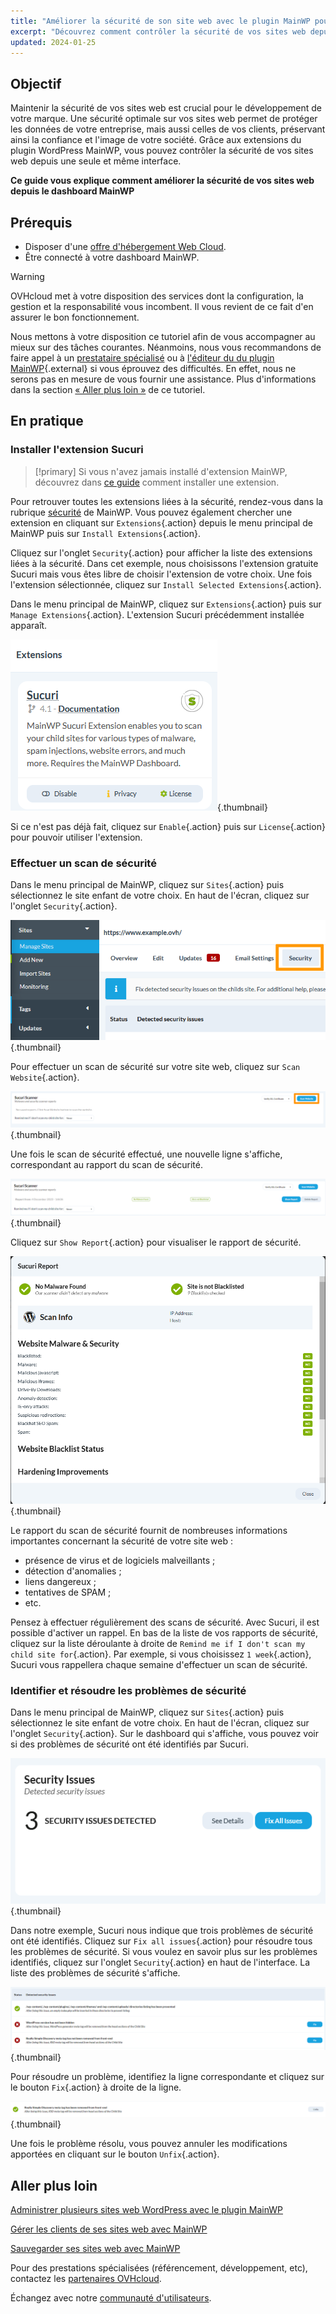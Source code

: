 ```yaml
---
title: "Améliorer la sécurité de son site web avec le plugin MainWP pour WordPress"
excerpt: "Découvrez comment contrôler la sécurité de vos sites web depuis une seule interface grâce à MainWP"
updated: 2024-01-25
---
```


## Objectif

Maintenir la sécurité de vos sites web est crucial pour le développement de votre marque. Une sécurité optimale sur vos sites web permet de protéger les données de votre entreprise, mais aussi celles de vos clients, préservant ainsi la confiance et l'image de votre société. Grâce aux extensions du plugin WordPress MainWP, vous pouvez contrôler la sécurité de vos sites web depuis une seule et même interface.

**Ce guide vous explique comment améliorer la sécurité de vos sites web depuis le dashboard MainWP**

## Prérequis

- Disposer d'une [offre d'hébergement Web Cloud](/links/web/hosting).
- Être connecté à votre dashboard MainWP.

> [!warning]
>
> OVHcloud met à votre disposition des services dont la configuration, la gestion et la responsabilité vous incombent. Il vous revient de ce fait d'en assurer le bon fonctionnement.
> 
> Nous mettons à votre disposition ce tutoriel afin de vous accompagner au mieux sur des tâches courantes. Néanmoins, nous vous recommandons de faire appel à un [prestataire spécialisé](/links/partner) ou à [l'éditeur du du plugin MainWP](https://mainwp.com/support/){.external} si vous éprouvez des difficultés. En effet, nous ne serons pas en mesure de vous fournir une assistance. Plus d'informations dans la section [« Aller plus loin »](#go-further) de ce tutoriel.
>

## En pratique

### Installer l'extension Sucuri

> [!primary]
> Si vous n'avez jamais installé d'extension MainWP, découvrez dans [ce guide](/pages/web_cloud/web_hosting/mainwp_general) comment installer une extension.
>

Pour retrouver toutes les extensions liées à la sécurité, rendez-vous dans la rubrique [sécurité](https://mainwp.com/mainwp-extensions/extension-category/security/) de MainWP. Vous pouvez également chercher une extension en cliquant sur `Extensions`{.action} depuis le menu principal de MainWP puis sur `Install Extensions`{.action}.

Cliquez sur l'onglet `Security`{.action} pour afficher la liste des extensions liées à la sécurité. Dans cet exemple, nous choisissons l'extension gratuite Sucuri mais vous êtes libre de choisir l'extension de votre choix. Une fois l'extension sélectionnée, cliquez sur `Install Selected Extensions`{.action}.

Dans le menu principal de MainWP, cliquez sur `Extensions`{.action} puis sur `Manage Extensions`{.action}. L'extension Sucuri précédemment installée apparaît.

![mainWP security](/pages/assets/screens/other/cms/wordpress/mainwp/sucuri_extension.png){.thumbnail}

Si ce n'est pas déjà fait, cliquez sur `Enable`{.action} puis sur `License`{.action} pour pouvoir utiliser l'extension.

### Effectuer un scan de sécurité

Dans le menu principal de MainWP, cliquez sur `Sites`{.action} puis sélectionnez le site enfant de votre choix. En haut de l'écran, cliquez sur l'onglet `Security`{.action}.

![mainWP security](/pages/assets/screens/other/cms/wordpress/mainwp/security_tab.png){.thumbnail}

Pour effectuer un scan de sécurité sur votre site web, cliquez sur `Scan Website`{.action}.

![mainWP](/pages/assets/screens/other/cms/wordpress/mainwp/sucuri_scanner.png){.thumbnail}

Une fois le scan de sécurité effectué, une nouvelle ligne s'affiche, correspondant au rapport du scan de sécurité.

![mainWP security](/pages/assets/screens/other/cms/wordpress/mainwp/report_security_line.png){.thumbnail}

Cliquez sur `Show Report`{.action} pour visualiser le rapport de sécurité.

![mainWP security](/pages/assets/screens/other/cms/wordpress/mainwp/security_report_details.png){.thumbnail}

Le rapport du scan de sécurité fournit de nombreuses informations importantes concernant la sécurité de votre site web :

- présence de virus et de logiciels malveillants ;
- détection d'anomalies ;
- liens dangereux ;
- tentatives de SPAM ;
- etc.

Pensez à effectuer régulièrement des scans de sécurité. Avec Sucuri, il est possible d'activer un rappel. En bas de la liste de vos rapports de sécurité, cliquez sur la liste déroulante à droite de `Remind me if I don't scan my child site for`{.action}. Par exemple, si vous choisissez `1 week`{.action}, Sucuri vous rappellera chaque semaine d'effectuer un scan de sécurité.

### Identifier et résoudre les problèmes de sécurité

Dans le menu principal de MainWP, cliquez sur `Sites`{.action} puis sélectionnez le site enfant de votre choix. En haut de l'écran, cliquez sur l'onglet `Security`{.action}. Sur le dashboard qui s'affiche, vous pouvez voir si des problèmes de sécurité ont été identifiés par Sucuri.

![mainWP security](/pages/assets/screens/other/cms/wordpress/mainwp/security_overview.png){.thumbnail}

Dans notre exemple, Sucuri nous indique que trois problèmes de sécurité ont été identifiés. Cliquez sur `Fix all issues`{.action} pour résoudre tous les problèmes de sécurité. Si vous voulez en savoir plus sur les problèmes identifiés, cliquez sur l'onglet `Security`{.action} en haut de l'interface. La liste des problèmes de sécurité s'affiche.

![mainWP security](/pages/assets/screens/other/cms/wordpress/mainwp/security_list.png){.thumbnail}

Pour résoudre un problème, identifiez la ligne correspondante et cliquez sur le bouton `Fix`{.action} à droite de la ligne.

![mainWP security](/pages/assets/screens/other/cms/wordpress/mainwp/security_unfix.png){.thumbnail}

Une fois le problème résolu, vous pouvez annuler les modifications apportées en cliquant sur le bouton `Unfix`{.action}.

## Aller plus loin <a name="go-further"></a>

[Administrer plusieurs sites web WordPress avec le plugin MainWP](/pages/web_cloud/web_hosting/mainwp_general)

[Gérer les clients de ses sites web avec MainWP](/pages/web_cloud/web_hosting/mainwp-client-management)

[Sauvegarder ses sites web avec MainWP](/pages/web_cloud/web_hosting/mainwp-backup)

Pour des prestations spécialisées (référencement, développement, etc), contactez les [partenaires OVHcloud](/links/partner).

Échangez avec notre [communauté d'utilisateurs](/links/community).